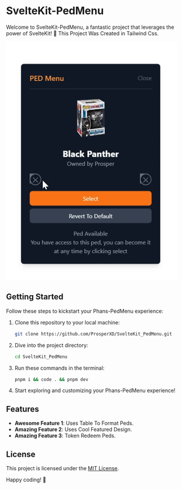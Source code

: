 # SvelteKit-PedMenu

Welcome to SvelteKit-PedMenu, a fantastic project that leverages the power of SvelteKit! 🚀
This Project Was Created in Tailwind Css.

![Project Preview](docs/preview.png) <!-- Update this path based on where you save the image -->

## Getting Started

Follow these steps to kickstart your Phans-PedMenu experience:

1. Clone this repository to your local machine:

    ```bash
    git clone https://github.com/ProsperXD/SvelteKit_PedMenu.git
    ```

2. Dive into the project directory:

    ```bash
    cd SvelteKit_PedMenu
    ```

3. Run these commands in the terminal:

    ```bash
    pnpm i && code . && pnpm dev
    ```

4. Start exploring and customizing your Phans-PedMenu experience!

## Features

- **Awesome Feature 1**: Uses Table To Format Peds.
- **Amazing Feature 2**: Uses Cool Featured Design.
- **Amazing Feature 3**: Token Redeem Peds.

## License

This project is licensed under the [MIT License](LICENSE.md).

Happy coding! 🎉
